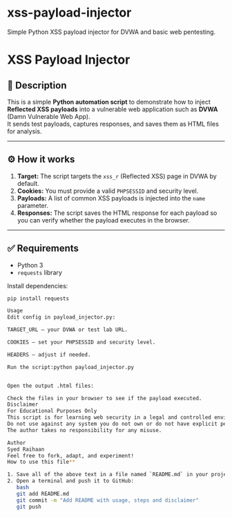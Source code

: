 # xss-payload-injector
Simple Python XSS payload injector for DVWA and basic web pentesting.
# XSS Payload Injector

## 🚀 Description

This is a simple **Python automation script** to demonstrate how to inject **Reflected XSS payloads** into a vulnerable web application such as **DVWA** (Damn Vulnerable Web App).  
It sends test payloads, captures responses, and saves them as HTML files for analysis.

---

## ⚙️ How it works

1. **Target:** The script targets the `xss_r` (Reflected XSS) page in DVWA by default.  
2. **Cookies:** You must provide a valid `PHPSESSID` and security level.  
3. **Payloads:** A list of common XSS payloads is injected into the `name` parameter.  
4. **Responses:** The script saves the HTML response for each payload so you can verify whether the payload executes in the browser.

---

## ✅ Requirements

- Python 3  
- `requests` library

Install dependencies:

```bash
pip install requests

Usage
Edit config in payload_injector.py:

TARGET_URL — your DVWA or test lab URL.

COOKIES — set your PHPSESSID and security level.

HEADERS — adjust if needed.

Run the script:python payload_injector.py


Open the output .html files:

Check the files in your browser to see if the payload executed.
Disclaimer
For Educational Purposes Only
This script is for learning web security in a legal and controlled environment (like DVWA).
Do not use against any system you do not own or do not have explicit permission to test.
The author takes no responsibility for any misuse.

Author
Syed Raihaan
Feel free to fork, adapt, and experiment!
How to use this file**

1. Save all of the above text in a file named `README.md` in your project folder.  
2. Open a terminal and push it to GitHub:
   bash
   git add README.md
   git commit -m "Add README with usage, steps and disclaimer"
   git push
